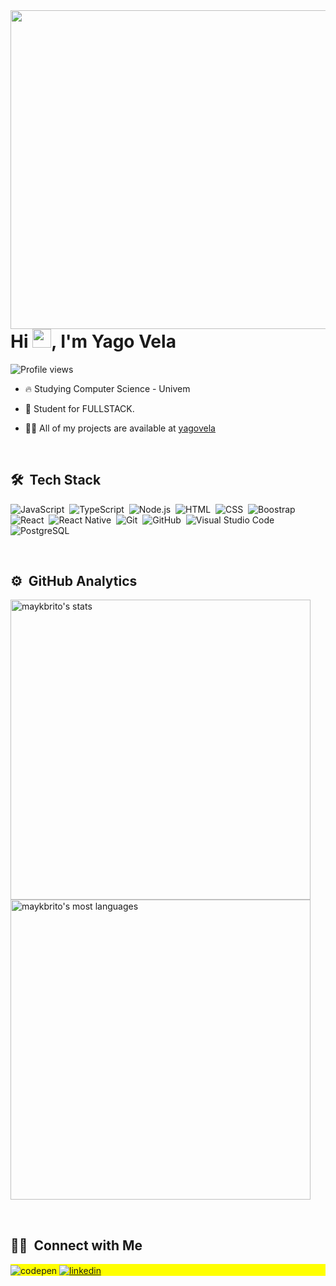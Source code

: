 <img align="right" height="510m" src="https://raw.githubusercontent.com/gist/YagoVela/5a8d4358704d390af835cfc3fa7fdd47/raw/d60d54766cd1d3236015faae119cbe33f93b785f/githubCard.svg"/>
<h1 align="left">Hi <img src="https://raw.githubusercontent.com/kaueMarques/kaueMarques/master/hi.gif" width="30px">, I'm Yago Vela</h1>
<p align="left"> <img src="https://komarev.com/ghpvc/?username=yagovela&color=yellow" alt="Profile views" /> </p>

- 🔥 Studying Computer Science - Univem

- 🔭 Student for FULLSTACK.

- 👨‍💻 All of my projects are available at [yagovela](https://github.com/YagoVela?tab=repositories)

<br>

## 🛠 &nbsp;Tech Stack

![JavaScript](https://img.shields.io/badge/-JavaScript-05122A?style=flat&logo=javascript)&nbsp;
![TypeScript](https://camo.githubusercontent.com/b0e44bc96beda5d2ec052a75693621a51ed9537ff291234a6f429b33c4c52ef7/68747470733a2f2f696d672e736869656c64732e696f2f62616467652f2d547970655363726970742d3035313232413f7374796c653d666c6174266c6f676f3d54797065536372697074)&nbsp;
![Node.js](https://img.shields.io/badge/-Node.js-05122A?style=flat&logo=node.js)&nbsp;
![HTML](https://img.shields.io/badge/-HTML-05122A?style=flat&logo=HTML5)&nbsp;
![CSS](https://img.shields.io/badge/-CSS-05122A?style=flat&logo=CSS3&logoColor=1572B6)&nbsp;
![Boostrap](https://camo.githubusercontent.com/1a3d592707d940e585ac708278cf93823ccf24115714e2b90d27165c2abac401/68747470733a2f2f696d672e736869656c64732e696f2f62616467652f2d426f6f7473747261702d3035313232413f7374796c653d666c6174266c6f676f3d626f6f747374726170266c6f676f436f6c6f723d353633443743)&nbsp;
![React](https://img.shields.io/badge/-React-05122A?style=flat&logo=react)&nbsp;
![React Native](https://camo.githubusercontent.com/bac6901556997860a582400e53a8d6e9d48121baed562c3f93c63d31cf37739b/68747470733a2f2f696d672e736869656c64732e696f2f62616467652f2d52656163745f4e61746976652d3035313232413f7374796c653d666c6174266c6f676f3d7265616374266c6f676f436f6c6f723d363144414642)&nbsp;
![Git](https://img.shields.io/badge/-Git-05122A?style=flat&logo=git)&nbsp;
![GitHub](https://img.shields.io/badge/-GitHub-05122A?style=flat&logo=github)&nbsp;
![Visual Studio Code](https://img.shields.io/badge/-Visual%20Studio%20Code-05122A?style=flat&logo=visual-studio-code&logoColor=007ACC)&nbsp;
![PostgreSQL](https://img.shields.io/badge/-PostgreSQL-05122A?style=flat&logo=postgresql)&nbsp;

<br>

## ⚙️ &nbsp;GitHub Analytics

<p align="left" display: inline-block>
<img width="480em" src="https://github-readme-stats.vercel.app/api?username=yagovela&show_icons=true&theme=vision-friendly-dark" alt="maykbrito's stats"/>
<img width="480em" src="https://github-readme-stats.vercel.app/api/top-langs/?username=yagovela&layout=compact&theme=vision-friendly-dark" alt="maykbrito's most languages"/>
</p>

<br>

## 🤙🏻 &nbsp;Connect with Me

<p align="left" style="background:yellow">
<img align="center" src="https://img.shields.io/badge/-yagovela@gmail.com-05122A?style=flat&logo=gmail" alt="codepen"/>
<a href="https://br.linkedin.com/in/yago-vela-80b128164" target="_blank">
  <img align="center" src="https://img.shields.io/badge/-yagovela-05122A?style=flat&logo=linkedin" alt="linkedin"/>
</a>
</p>

<!--
**YagoVela/yagovela** is a ✨ _special_ ✨ repository because its `README.md` (this file) appears on your GitHub profile.

Here are some ideas to get you started:

- 🔭 I’m currently working on ...
- 🌱 I’m currently learning ...
- 👯 I’m looking to collaborate on ...
- 🤔 I’m looking for help with ...
- 💬 Ask me about ...
- 📫 How to reach me: ...
- 😄 Pronouns: ...
- ⚡ Fun fact: ...
-->
